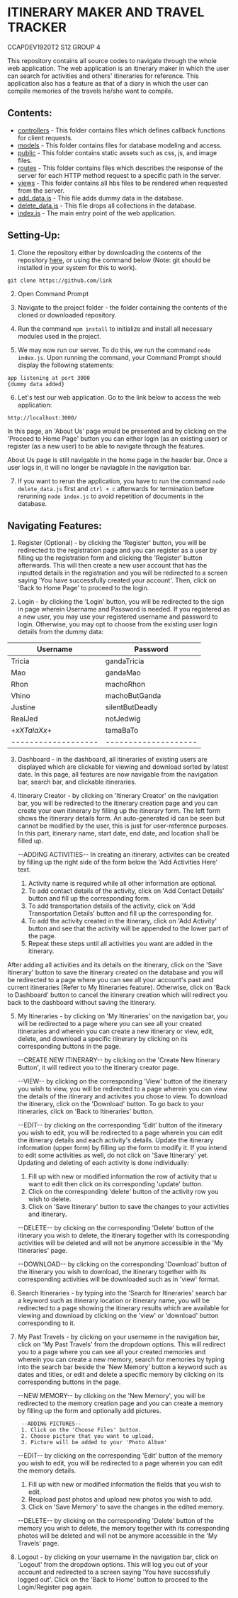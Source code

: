 # ITINERARY MAKER AND TRAVEL TRACKER
CCAPDEV1920T2 S12 GROUP 4

This repository contains all source codes to navigate through the whole web application. 
The web application is an itinerary maker in which the user can search for activities and others' itineraries for reference. This application also has a feature as that of a diary in which the user can compile memories of the travels he/she want to compile.

## Contents:

- [controllers](link) - This folder contains files which defines callback functions for client requests.
- [models](link) - This folder contains files for database modeling and access.
- [public](link) - This folder contains static assets such as css, js, and image files.
- [routes](link) - This folder contains files which describes the response of the server for each HTTP method request to a specific path in the server.
- [views](link) - This folder contains all hbs files to be rendered when requested from the server.
- [add_data.js](link) - This file adds dummy data in the database.
- [delete_data.js](link) - This file drops all collections in the database.
- [index.js](link) - The main entry point of the web application.

## Setting-Up:

1. Clone the repository either by downloading the contents of the repository [here](link), or using the command below (Note: git should be installed in your system for this to work).
```
git clone https://github.com/link
```
2. Open Command Prompt
3. Navigate to the project folder - the folder containing the contents of the cloned or downloaded repository.
4. Run the command `npm install` to initialize and install all necessary modules used in the project.

5. We may now run our server. To do this, we run the command `node index.js`. Upon running the command, your Command Prompt should display the following statements:
```
app listening at port 3000
{dummy data added}
```
6. Let's test our web application. Go to the link below to access the web application:
```
http://localhost:3000/
```

In this page, an 'About Us' page would be presented and by clicking on the 'Proceed to Home Page' button you can either login (as an existing user) or register (as a new user) to be able to navigate through the features.

About Us page is still navigable in the home page in the header bar. Once a user logs in, it will no longer be naviagble in the navigation bar.

7. If you want to rerun the application, you have to run the command `node delete_data.js` first and `ctrl + c` afterwards for termination before rerunning `node index.js` to avoid repetition of documents in the database.

## Navigating Features:

1. Register (Optional) - by clicking the 'Register' button, you will be redirected to the registration page and you can register as a user by filling up the registration form and clicking the 'Register' button afterwards. This will then create a new user account that has the inputted details in the registration and you will be redirected to a screen saying 'You have successfully created your account'. Then, click on 'Back to Home Page' to proceed to the login.

2. Login - by clicking the 'Login' button, you will be redirected to the sign in page wherein Username and Password is needed. If you registered as a new user, you may use your registered username and password to login. Otherwise, you may opt to choose from the existing user login details from the dummy data:

| Username          | Password           |
|-------------------|--------------------|
| Tricia            | gandaTricia        |
| Mao               | gandaMao           |
| Rhon              | machoRhon          |
| Vhino             | machoButGanda      |
| Justine           | silentButDeadly    |
| RealJed           | notJedwig          |
| +_xXTalaXx_+      | tamaBaTo           |
|-------------------|--------------------|

3. Dashboard - in the dashboard, all itineraries of existing users are displayed which are clickable for viewing and download sorted by latest date. In this page, all features are now navigable from the navigation bar, search bar, and clickable itineraries.

4. Itinerary Creator - by clicking on 'Itinerary Creator' on the navigation bar, you will be redirected to the itinerary creation page and you can create your own itinerary by filling up the itinerary form. The left form shows the itinerary details form. An auto-generated id can be seen but cannot be modified by the user, this is just for user-reference purposes. In this part, itinerary name, start date, end date, and location shall be filled up.

	--ADDING ACTIVITIES--
	In creating an itinerary, activites can be created by filling up the right side of the form below the 'Add Activities Here' text. 
	1. Activity name is required while all other information are optional. 
	2. To add contact details of the activity, click on 'Add Contact Details' button and fill up the corresponding form. 
	3. To add transportation details of the activity, click on 'Add Transportation Details' button and fill up the corresponding for. 
	4. To add the activity created in the itinerary, click on 'Add Activity' button and see that the activity will be appended to the lower part of the page. 
	5. Repeat these steps until all activities you want are added in the itinerary.

After adding all activities and its details on the itinerary, click on the 'Save Itinerary' button to save the itinerary created on the database and you will be redirected to a page where you can see all your account's past and current itineraries (Refer to My Itineraries feature). Otherwise, click on 'Back to Dashboard' button to cancel the itinerary creation which will redirect you back to the dashboard without saving the itinerary.

5. My Itineraries - by clicking on 'My Itineraries' on the navigation bar, you will be redirected to a page where you can see all your created itineraries and wherein you can create a new itinerary or view, edit, delete, and download a specific itinerary by clicking on its corresponding buttons in the page. 

	--CREATE NEW ITINERARY--
	by clicking on the 'Create New Itinerary Button', it will redirect you to the itinerary creator page.

	--VIEW--
	by clicking on the corresponding 'View' button of the itinerary you wish to view, you will be redirected to a page wherein you can view the details of the itinerary and activites you chose to view. To download the itinerary, click on the 'Download' button. To go back to your itineraries, click on 'Back to Itineraries' button.

	--EDIT--
	by clicking on the corresponding 'Edit' button of the itinerary you wish to edit, you will be redirected to a page wherein you can edit the itinerary details and each activity's details. Update the itinerary information (upper form) by filling up the form to modify it. If you intend to edit some activities as well, do not click on 'Save Itinerary' yet. 
	Updating and deleting of each activity is done individually:
	1. Fill up with new or modified information the row of activity that u want to edit then click on its corresponding 'update' button.
	2. Click on the corresponding 'delete' button of the activity row you wish to delete.
	2. Click on 'Save Itinerary' button to save the changes to your activities and itinerary.

	--DELETE--
	by clicking on the corresponding 'Delete' button of the itinerary you wish to delete, the itinerary together with its corresponding activities will be deleted and will not be anymore accessible in the 'My Itineraries' page.

	--DOWNLOAD--
	by clicking on the corresponding 'Download' button of the itinerary you wish to download, the itinerary together with its corresponding activities will be downloaded such as in 'view' format.

6. Search Itineraries - by typing into the 'Search for Itineraries' search bar a keyword such as itinerary location or itinerary name, you will be redirected to a page showing the itinerary results which are available for viewing and download by clicking on the 'view' or 'download' button corresponding to it.

7. My Past Travels - by clicking on your username in the navigation bar, click on 'My Past Travels' from the dropdown options. This will redirect you to a page where you can see all your created memories and wherein you can create a new memory, search for memories by typing into the search bar beside the 'New Memory' button a keyword such as dates and titles, or edit and delete a specific memory by clicking on its corresponding buttons in the page.

	--NEW MEMORY--
	by clicking on the 'New Memory', you will be redirected to the memory creation page and you can create a memory by filling up the form and optionally add pictures.

		--ADDING PICTURES--
		1. Click on the 'Choose Files' button.
		2. Choose picture that you want to upload.
		3. Picture will be added to your 'Photo Album'

	--EDIT--
	by clicking on the corresponding 'Edit' button of the memory you wish to edit, you will be redirected to a page wherein you can edit the memory details.
	1. Fill up with new or modified information the fields that you wish to edit.
	2. Reupload past photos and upload new photos you wish to add.
	3. Click on 'Save Memory' to save the changes in the edited memory.

	--DELETE--
	by clicking on the corresponding 'Delete' button of the memory you wish to delete, the memory together with its corresponding photos will be deleted and will not be anymore accessible in the 'My Travels' page.

8. Logout - by clicking on your username in the navigation bar, click on 'Logout' from the dropdown options. This will log you out of your account and redirected to a screen saying 'You have successfully logged out'. Click on the 'Back to Home' button to proceed to the Login/Register pag again.
